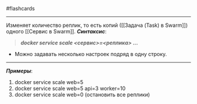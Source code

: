 #flashcards 
***
Изменяет количество реплик, то есть копий ([[Задача (Task) в Swarm]]) одного [[Сервис в Swarm]].
***Синтаксис***:
>***docker service scale <сервис>=<реплика> ...***
- Можно задавать несколько настроек подряд в одну строку.
***
***Примеры***:
1. docker service scale web=5
2. docker service scale web=5 api=3 worker=10
3. docker service scale web=0 (остановить все реплики)